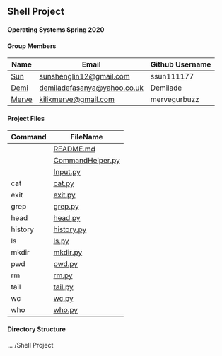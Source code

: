 ## Shell Project
#### Operating Systems Spring 2020

#### Group Members

| Name                          | Email       | Github Username |
| ----------------------------- | ----------- | --------------- |
| [Sun](https://github.com/ssun111177/5143-OpSys-Sun/tree/master/Assignments/shell)| sunshenglin12@gmail.com  | ssun111177   |
| [Demi](https://github.com/Demilade/5143-OS-Fasanya.git) | demiladefasanya@yahoo.co.uk   | Demilade   |
| [Merve](https://github.com/mervegurbuzz/shell.git) | kilikmerve@gmail.com | mervegurbuzz |

#### Project Files

| Command | FileName       |
| ------- | -------------- |
|         | [README.md](README.md)     |
|         |[CommandHelper.py](CommandHelper.py)|
|         | [Input.py](Input.py)|
| cat     | [cat.py](cat.py)|
| exit    | [exit.py](exit.py)|
| grep    | [grep.py](grep.py)|
| head    | [head.py](head.py)|
| history | [history.py](history.py)|
| ls      | [ls.py](ls.py)|
| mkdir   | [mkdir.py](mkdir.py)|
| pwd     | [pwd.py](pwd.py)|
| rm      | [rm.py](rm.py)|
| tail    | [tail.py](tail.py)|
| wc      | [wc.py](wc.py)|
| who     | [who.py](who.py)|
 

#### Directory Structure

...
/Shell Project

